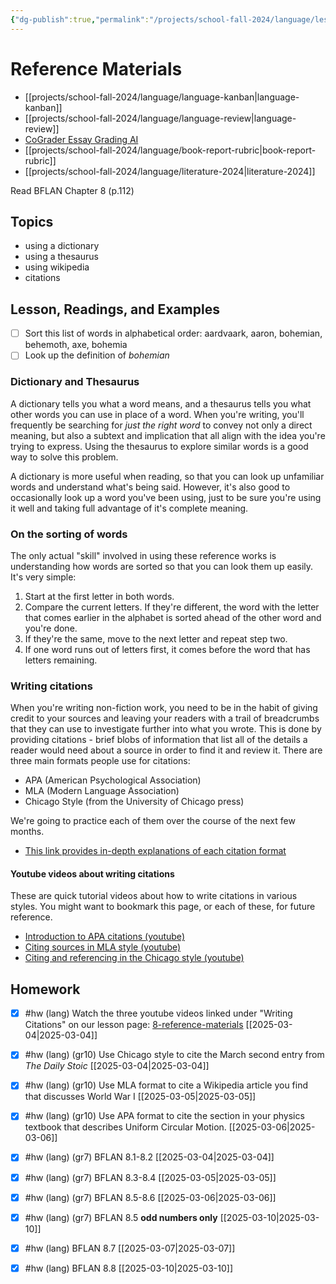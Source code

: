 ```yaml
---
{"dg-publish":true,"permalink":"/projects/school-fall-2024/language/lessons/8-reference-materials/"}
---
```



#  Reference Materials

- [[projects/school-fall-2024/language/language-kanban\|language-kanban]]
- [[projects/school-fall-2024/language/language-review\|language-review]]
- [CoGrader Essay Grading AI](https://v2.cograder.com/app)
- [[projects/school-fall-2024/language/book-report-rubric\|book-report-rubric]]
- [[projects/school-fall-2024/language/literature-2024\|literature-2024]]


Read BFLAN Chapter 8 (p.112)

## Topics


- using a dictionary
- using a thesaurus
- using wikipedia
- citations


## Lesson, Readings, and Examples

- [ ] Sort this list of words in alphabetical order: aardvaark, aaron, bohemian, behemoth, axe, bohemia 
- [ ] Look up the definition of *bohemian* 

### Dictionary and Thesaurus

A dictionary tells you what a word means, and a thesaurus tells you what other words you can use in place of a word. When you're writing, you'll frequently be searching for *just the right word* to convey not only a direct meaning, but also a subtext and implication that all align with the idea you're trying to express. Using the thesaurus to explore similar words is a good way to solve this problem. 

A dictionary is more useful when reading, so that you can look up unfamiliar words and understand what's being said. However, it's also good to occasionally look up a word you've been using, just to be sure you're using it well and taking full advantage of it's complete meaning.

### On the sorting of words

The only actual "skill" involved in using these reference works is understanding how words are sorted so that you can look them up easily. It's very simple:
1. Start at the first letter in both words.
2. Compare the current letters. If they're different, the word with the letter that comes earlier in the alphabet is sorted ahead of the other word and you're done.
3. If they're the same, move to the next letter and repeat step two.
4. If one word runs out of letters first, it comes before the word that has letters remaining.

### Writing citations

When you're writing non-fiction work, you need to be in the habit of giving credit to your sources and leaving your readers with a trail of breadcrumbs that they can use to investigate further into what you wrote. This is done by providing citations - brief blobs of information that list all of the details a reader would need about a source in order to find it and review it. There are three main formats people use for citations:

- APA (American Psychological Association)
- MLA (Modern Language Association)
- Chicago Style (from the University of Chicago press)

We're going to practice each of them over the course of the next few months.

- [This link provides in-depth explanations of each citation format](https://owl.excelsior.edu/citation-and-documentation/)

#### Youtube videos about writing citations

These are quick tutorial videos about how to write citations in various styles. You might want to bookmark this page, or each of these, for future reference.

- [Introduction to APA citations (youtube)](https://www.youtube.com/watch?v=hKu2-tjNMok&pp=ygUYYXBhIGNpdGF0aW9uIDd0aCBlZGl0aW9u)
- [Citing sources in MLA style (youtube)](https://www.youtube.com/watch?v=ypWxhhpGeyM)
- [Citing and referencing in the Chicago style (youtube)](https://www.youtube.com/watch?v=A-6xMxDGbC0&pp=ygUQY2hpY2FnbyBjaXRhdGlvbg%3D%3D)

## Homework

- [x] #hw (lang) Watch the three youtube videos linked under "Writing Citations" on our lesson page: [8-reference-materials](https://school.ginosterous.com/projects/school-fall-2024/language/lessons/8-reference-materials) [[2025-03-04\|2025-03-04]]
- [x] #hw (lang) (gr10) Use Chicago style to cite the March second entry from *The Daily Stoic* [[2025-03-04\|2025-03-04]]
- [x] #hw (lang) (gr10) Use MLA format to cite a Wikipedia article you find that discusses World War I [[2025-03-05\|2025-03-05]]
- [x] #hw (lang) (gr10) Use APA format to cite the section in your physics textbook that describes Uniform Circular Motion. [[2025-03-06\|2025-03-06]]
- [x] #hw (lang) (gr7) BFLAN 8.1-8.2 [[2025-03-04\|2025-03-04]]
- [x] #hw (lang) (gr7) BFLAN 8.3-8.4 [[2025-03-05\|2025-03-05]]
- [x] #hw (lang) (gr7) BFLAN 8.5-8.6 [[2025-03-06\|2025-03-06]]
- [x] #hw (lang) (gr7) BFLAN 8.5 **odd numbers only** [[2025-03-10\|2025-03-10]]
- [x] #hw (lang) BFLAN 8.7 [[2025-03-07\|2025-03-07]]
- [x] #hw (lang) BFLAN 8.8 [[2025-03-10\|2025-03-10]]

